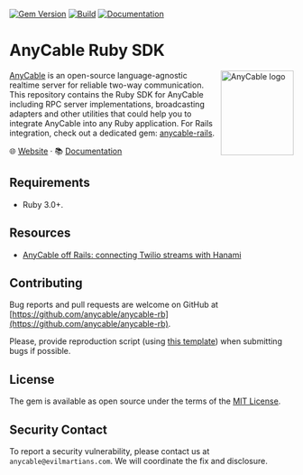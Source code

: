 [![Gem Version](https://badge.fury.io/rb/anycable.svg)](https://rubygems.org/gems/anycable)
[![Build](https://github.com/anycable/anycable-rb/workflows/Build/badge.svg)](https://github.com/anycable/anycable-rb/actions)
[![Documentation](https://img.shields.io/badge/docs-link-brightgreen.svg)](https://docs.anycable.io)

# AnyCable Ruby SDK

<img align="right" height="150" width="129"
     title="AnyCable logo" src="https://docs.anycable.io/assets/images/logo.svg">

[AnyCable](https://anycable.io) is an open-source language-agnostic realtime server for reliable two-way communication. This repository contains the Ruby SDK for AnyCable including RPC server implementations, broadcasting adapters and other utilities that could help you to integrate AnyCable into any Ruby application. For Rails integration, check out a dedicated gem: [anycable-rails](https://github.com/anycable/anycable-rails).

🌐 [Website](https://anycable.io) · 📚 [Documentation](https://docs.anycable.io/ruby/non_rails)

## Requirements

- Ruby 3.0+.

## Resources

- [AnyCable off Rails: connecting Twilio streams with Hanami](https://evilmartians.com/chronicles/anycable-goes-off-rails-connecting-twilio-streams-with-hanami)

## Contributing

Bug reports and pull requests are welcome on GitHub at [https://github.com/anycable/anycable-rb](https://github.com/anycable/anycable-rb).

Please, provide reproduction script (using [this template](https://github.com/anycable/anycable-rb/blob/master/etc/bug_report_template.rb)) when submitting bugs if possible.

## License

The gem is available as open source under the terms of the [MIT License](http://opensource.org/licenses/MIT).

## Security Contact

To report a security vulnerability, please contact us at `anycable@evilmartians.com`. We will coordinate the fix and disclosure.
